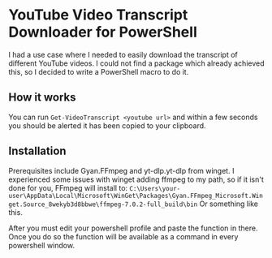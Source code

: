 # YouTube Video Transcript Downloader for PowerShell
I had a use case where I needed to easily download the transcript of different YouTube videos. I could not find a package which already achieved this, so I decided to write a PowerShell macro to do it.

## How it works
You can run `Get-VideoTranscript <youtube url>` and within a few seconds you should be alerted it has been copied to your clipboard.

## Installation
Prerequisites include Gyan.FFmpeg and yt-dlp.yt-dlp from winget.
I experienced some issues with winget adding ffmpeg to my path, so if it isn't done for you, FFmpeg will install to: `C:\Users\your-user\AppData\Local\Microsoft\WinGet\Packages\Gyan.FFmpeg_Microsoft.Winget.Source_8wekyb3d8bbwe\ffmpeg-7.0.2-full_build\bin`
Or something like this.

After you must edit your powershell profile and paste the function in there. Once you do so the function will be available as a command in every powershell window.